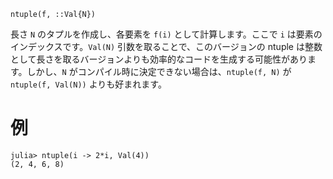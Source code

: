 ```
ntuple(f, ::Val{N})
```

長さ `N` のタプルを作成し、各要素を `f(i)` として計算します。ここで `i` は要素のインデックスです。`Val(N)` 引数を取ることで、このバージョンの ntuple は整数として長さを取るバージョンよりも効率的なコードを生成する可能性があります。しかし、`N` がコンパイル時に決定できない場合は、`ntuple(f, N)` が `ntuple(f, Val(N))` よりも好まれます。

# 例

```jldoctest
julia> ntuple(i -> 2*i, Val(4))
(2, 4, 6, 8)
```
